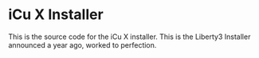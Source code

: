 # iCu X Installer 
This is the source code for the iCu X installer. This is the Liberty3 Installer announced a year ago, worked to perfection.
